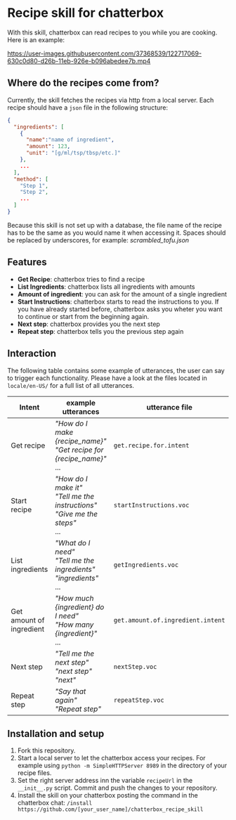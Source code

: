 # Recipe skill for chatterbox

With this skill, chatterbox can read recipes to you while you are cooking. 
Here is an example:

https://user-images.githubusercontent.com/37368539/122717069-630c0d80-d26b-11eb-926e-b096abedee7b.mp4


## Where do the recipes come from?
Currently, the skill fetches the recipes via http from a local server. Each recipe should have a `json` file in the following structure:
```json
{
  "ingredients": [
    {
      "name":"name of ingredient",
      "amount": 123,
      "unit": "[g/ml/tsp/tbsp/etc.]"
    },
    ...
  ],
  "method": [
    "Step 1",
    "Step 2", 
    ...
  ]  
}
```

Because this skill is not set up with a database, the file name of the recipe has to be the same as you would name it when accessing it. Spaces should be replaced by underscores, for example: _scrambled_tofu.json_ 

## Features 
* **Get Recipe**: chatterbox tries to find a recipe
* **List Ingredients**: chatterbox lists all ingredients with amounts
* **Amount of ingredient**: you can ask for the amount of a single ingredient
* **Start Instructions**: chatterbox starts to read the instructions to you. If you have already started before, chatterbox asks you wheter you want to continue or start from the beginning again.
* **Next step**: chatterbox provides you the next step
* **Repeat step**: chatterbox tells you the previous step again

## Interaction 
The following table contains some example of utterances, the user can say to trigger each functionality. Please have a look at the files located in `locale/en-US/` for a full list of all utterances. 

Intent  | example utterances  |  utterance file
--|---|--
Get recipe  | _"How do I make {recipe_name}"_ <br /> _"Get recipe for {recipe_name}"_ <br /> ...  |  `get.recipe.for.intent`
Start recipe  | _"How do I make it"_ <br /> _"Tell me the instructions"_ <br /> _"Give me the steps"_ <br  /> ...   |  `startInstructions.voc`
List ingredients  | _"What do I need"_ <br /> _"Tell me the ingredients"_ <br /> _"ingredients"_ <br /> ...  | `getIngredients.voc`  
Get amount of ingredient  | _"How much {ingredient} do I need"_ <br /> _"How many {ingredient}"_ <br /> ... | `get.amount.of.ingredient.intent` 
Next step  | _"Tell me the next step"_ <br /> _"next step"_ <br /> _"next"_  |  `nextStep.voc` 
Repeat step  | _"Say that again"_ <br /> _"Repeat step"_ | `repeatStep.voc`  

## Installation and setup
1. Fork this repository.
2. Start a local server to let the chatterbox access your recipes. For example using `python -m SimpleHTTPServer 8989` in the directory of your recipe files.
3. Set the right server address inn the variable `recipeUrl` in the `__init__.py` script. Commit and push the changes to your repository.  
4. Install the skill on your chatterbox posting the command in the chatterbox chat: `/install https://github.com/[your_user_name]/chatterbox_recipe_skill` 
